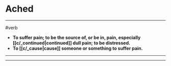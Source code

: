 # Ached
---
#verb
- **To suffer pain; to be the source of, or be in, pain, especially [[c/_continued|continued]] dull pain; to be distressed.**
- **To [[c/_cause|cause]] someone or something to suffer pain.**
---
---
